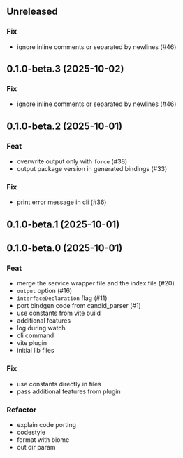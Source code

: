 ## Unreleased

### Fix

- ignore inline comments or separated by newlines  (#46)

## 0.1.0-beta.3 (2025-10-02)

### Fix

- ignore inline comments or separated by newlines  (#46)

## 0.1.0-beta.2 (2025-10-01)

### Feat

- overwrite output only with `force` (#38)
- output package version in generated bindings (#33)

### Fix

- print error message in cli (#36)

## 0.1.0-beta.1 (2025-10-01)

## 0.1.0-beta.0 (2025-10-01)

### Feat

- merge the service wrapper file and the index file (#20)
- `output` option (#16)
- `interfaceDeclaration` flag (#11)
- port bindgen code from candid_parser (#1)
- use constants from vite build
- additional features
- log during watch
- cli command
- vite plugin
- initial lib files

### Fix

- use constants directly in files
- pass additional features from plugin

### Refactor

- explain code porting
- codestyle
- format with biome
- out dir param
